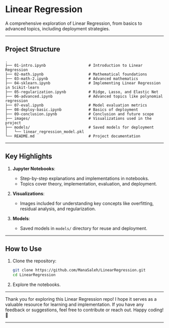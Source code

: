 # **Linear Regression**

A comprehensive exploration of Linear Regression, from basics to advanced topics, including deployment strategies.

---

## **Project Structure**

```
.
├── 01-intro.ipynb                   # Introduction to Linear Regression
├── 02-math.ipynb                    # Mathematical foundations
├── 03-math-2.ipynb                  # Advanced mathematics
├── 04-sklearn.ipynb                 # Implementing Linear Regression in Scikit-learn
├── 05-regularization.ipynb          # Ridge, Lasso, and Elastic Net
├── 06-advanced.ipynb                # Advanced topics like polynomial regression
├── 07-eval.ipynb                    # Model evaluation metrics
├── 08-deploy-basic.ipynb            # Basics of deployment
├── 09-conclusion.ipynb              # Conclusion and future scope
├── images/                          # Visualizations used in the project
├── models/                          # Saved models for deployment
│   └── linear_regression_model.pkl
└── README.md                        # Project documentation
```

---

## **Key Highlights**

1. **Jupyter Notebooks**:
   - Step-by-step explanations and implementations in notebooks.
   - Topics cover theory, implementation, evaluation, and deployment.

2. **Visualizations**:
   - Images included for understanding key concepts like overfitting, residual analysis, and regularization.

3. **Models**:
   - Saved models in `models/` directory for reuse and deployment.

---

## **How to Use**

1. Clone the repository:
   ```bash
   git clone https://github.com/ManaSaleh/LinearRegression.git
   cd LinearRegression
   ```
2. Explore the notebooks.

---


Thank you for exploring this Linear Regression repo! I hope it serves as a valuable resource for learning and implementation. If you have any feedback or suggestions, feel free to contribute or reach out. Happy coding! 🚀

---
